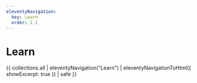 ```yaml
---
eleventyNavigation:
  key: Learn
  order: 2.1
---
```


# Learn

{{ collections.all | eleventyNavigation("Learn") | eleventyNavigationToHtml({ showExcerpt: true }) | safe }}
